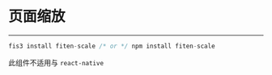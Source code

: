 # 页面缩放

---

````jsx
fis3 install fiten-scale /* or */ npm install fiten-scale
````

此组件不适用与 `react-native`